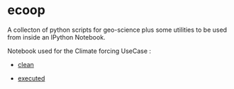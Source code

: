 ecoop
=====

A collecton of python scripts for geo-science plus some utilities to be used from inside an IPython Notebook.


Notebook used for the  Climate forcing UseCase :


- [clean](http://nbviewer.ipython.org/urls/raw.github.com/epifanio/ecoop/master/notebook/ecoop_t1.ipynb)

- [executed](http://nbviewer.ipython.org/gist/epifanio/9164897)


